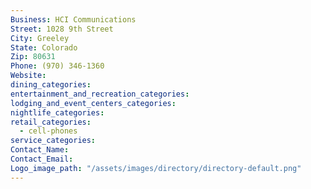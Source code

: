 ```yaml
---
Business: HCI Communications
Street: 1028 9th Street
City: Greeley
State: Colorado
Zip: 80631
Phone: (970) 346-1360
Website:
dining_categories:
entertainment_and_recreation_categories:
lodging_and_event_centers_categories:
nightlife_categories:
retail_categories:
  - cell-phones
service_categories:
Contact_Name:
Contact_Email:
Logo_image_path: "/assets/images/directory/directory-default.png"
---
```



